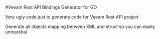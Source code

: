 #Veeam Rest API Bindings Generator for GO

Very ugly code just to generate code for Veeam Rest API project

Generate all objects mapping between XML and struct so you can easily unmarshal